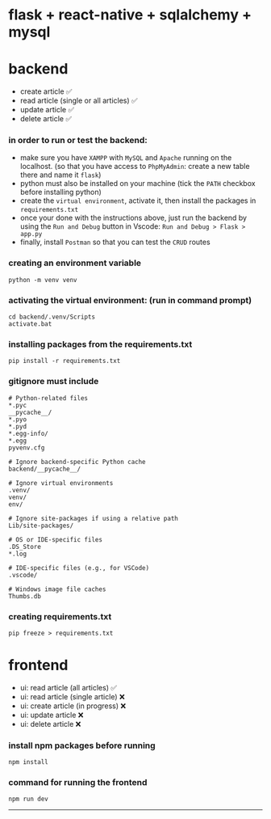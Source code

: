 # flask + react-native + sqlalchemy + mysql

# backend

- create article ✅
- read article (single or all articles) ✅
- update article ✅
- delete article ✅

### in order to run or test the backend:

- make sure you have `XAMPP` with `MySQL` and `Apache` running on the localhost. (so that you have access to `PhpMyAdmin`: create a new table there and name it `flask`)
- python must also be installed on your machine (tick the `PATH` checkbox before installing python)
- create the `virtual environment`, activate it, then install the packages in `requirements.txt`
- once your done with the instructions above, just run the backend by using the `Run and Debug` button in Vscode:
  `Run and Debug > Flask > app.py`
- finally, install `Postman` so that you can test the `CRUD` routes

### creating an environment variable

```
python -m venv venv
```

### activating the virtual environment: (run in command prompt)

```
cd backend/.venv/Scripts
activate.bat
```

### installing packages from the requirements.txt

```
pip install -r requirements.txt
```

### gitignore must include

```
# Python-related files
*.pyc
__pycache__/
*.pyo
*.pyd
*.egg-info/
*.egg
pyvenv.cfg

# Ignore backend-specific Python cache
backend/__pycache__/

# Ignore virtual environments
.venv/
venv/
env/

# Ignore site-packages if using a relative path
Lib/site-packages/

# OS or IDE-specific files
.DS_Store
*.log

# IDE-specific files (e.g., for VSCode)
.vscode/

# Windows image file caches
Thumbs.db

```

### creating requirements.txt

```
pip freeze > requirements.txt
```

# frontend

- ui: read article (all articles) ✅
- ui: read article (single article) ❌
- ui: create article (in progress) ❌
- ui: update article ❌
- ui: delete article ❌

### install npm packages before running

```
npm install
```

### command for running the frontend

```
npm run dev
```

---
